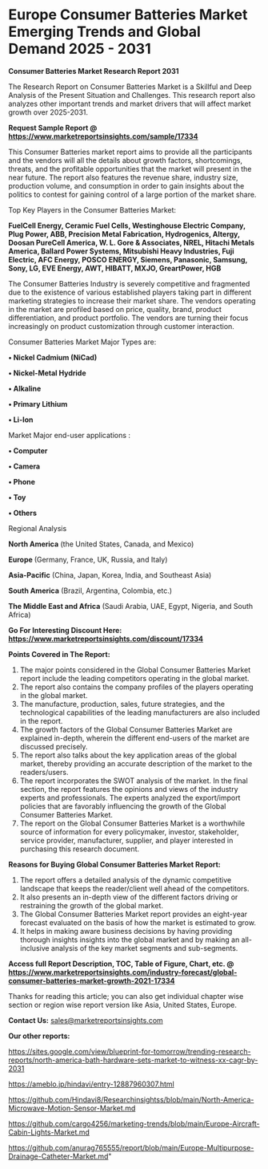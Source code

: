 # Europe Consumer Batteries Market Emerging Trends and Global Demand 2025 - 2031

<strong>Consumer Batteries Market Research Report 2031</strong>

The Research Report on Consumer Batteries Market is a Skillful and Deep Analysis of the Present Situation and Challenges. This research report also analyzes other important trends and market drivers that will affect market growth over 2025-2031.

<strong>Request Sample Report @ <a href=https://www.marketreportsinsights.com/sample/17334>https://www.marketreportsinsights.com/sample/17334</a></strong>

This Consumer Batteries market report aims to provide all the participants and the vendors will all the details about growth factors, shortcomings, threats, and the profitable opportunities that the market will present in the near future. The report also features the revenue share, industry size, production volume, and consumption in order to gain insights about the politics to contest for gaining control of a large portion of the market share.

Top Key Players in the Consumer Batteries Market:

<strong>FuelCell Energy, Ceramic Fuel Cells, Westinghouse Electric Company, Plug Power, ABB, Precision Metal Fabrication, Hydrogenics, Altergy, Doosan PureCell America, W. L. Gore & Associates, NREL, Hitachi Metals America, Ballard Power Systems, Mitsubishi Heavy Industries, Fuji Electric, AFC Energy, POSCO ENERGY, Siemens, Panasonic, Samsung, Sony, LG, EVE Energy, AWT, HIBATT, MXJO, GreartPower, HGB</strong>

The Consumer Batteries Industry is severely competitive and fragmented due to the existence of various established players taking part in different marketing strategies to increase their market share. The vendors operating in the market are profiled based on price, quality, brand, product differentiation, and product portfolio. The vendors are turning their focus increasingly on product customization through customer interaction.

Consumer Batteries Market Major Types are:

<strong>• Nickel Cadmium (NiCad)

• Nickel-Metal Hydride

• Alkaline

• Primary Lithium

• Li-Ion</strong>

Market Major end-user applications :

<strong>• Computer

• Camera

• Phone

• Toy

• Others</strong>

Regional Analysis

</u><strong><b>North America</b></strong> (the United States, Canada, and Mexico)

<strong><b>Europe </b></strong>(Germany, France, UK, Russia, and Italy)

<strong><b>Asia-Pacific</b></strong> (China, Japan, Korea, India, and Southeast Asia)

<strong><b>South America</b></strong> (Brazil, Argentina, Colombia, etc.)

<strong><b>The Middle East and Africa</b></strong> (Saudi Arabia, UAE, Egypt, Nigeria, and South Africa)

<strong>Go For Interesting Discount Here: <a href=https://www.marketreportsinsights.com/discount/17334>https://www.marketreportsinsights.com/discount/17334</a></strong>

<strong>Points Covered in The Report:</strong>
<ol>
  <li>The major points considered in the Global Consumer Batteries Market report include the leading competitors operating in the global market.</li>
  <li>The report also contains the company profiles of the players operating in the global market.</li>
  <li>The manufacture, production, sales, future strategies, and the technological capabilities of the leading manufacturers are also included in the report.</li>
  <li>The growth factors of the Global Consumer Batteries Market are explained in-depth, wherein the different end-users of the market are discussed precisely.</li>
  <li>The report also talks about the key application areas of the global market, thereby providing an accurate description of the market to the readers/users.</li>
  <li>The report incorporates the SWOT analysis of the market. In the final section, the report features the opinions and views of the industry experts and professionals. The experts analyzed the export/import policies that are favorably influencing the growth of the Global Consumer Batteries Market.</li>
  <li>The report on the Global Consumer Batteries Market is a worthwhile source of information for every policymaker, investor, stakeholder, service provider, manufacturer, supplier, and player interested in purchasing this research document.</li>
</ol>
<strong>Reasons for Buying Global Consumer Batteries Market Report:</strong>

<ol>
  <li>The report offers a detailed analysis of the dynamic competitive landscape that keeps the reader/client well ahead of the competitors.</li>
  <li>It also presents an in-depth view of the different factors driving or restraining the growth of the global market.</li>
  <li>The Global Consumer Batteries Market report provides an eight-year forecast evaluated on the basis of how the market is estimated to grow.</li>
  <li>It helps in making aware business decisions by having providing thorough insights insights into the global market and by making an all-inclusive analysis of the key market segments and sub-segments.</li>
</ol>
<strong>Access full Report Description, TOC, Table of Figure, Chart, etc. @ <a href=https://www.marketreportsinsights.com/industry-forecast/global-consumer-batteries-market-growth-2021-17334>https://www.marketreportsinsights.com/industry-forecast/global-consumer-batteries-market-growth-2021-17334</a></strong>


Thanks for reading this article; you can also get individual chapter wise section or region wise report version like Asia, United States, Europe.

<strong>Contact Us:</strong>
sales@marketreportsinsights.com

<strong>Our other reports:</strong>

<a href=https://sites.google.com/view/blueprint-for-tomorrow/trending-research-reports/north-america-bath-hardware-sets-market-to-witness-xx-cagr-by-2031>https://sites.google.com/view/blueprint-for-tomorrow/trending-research-reports/north-america-bath-hardware-sets-market-to-witness-xx-cagr-by-2031</a>

<a href=https://ameblo.jp/hindavi/entry-12887960307.html>https://ameblo.jp/hindavi/entry-12887960307.html</a>

<a href=https://github.com/Hindavi8/Researchinsightss/blob/main/North-America-Microwave-Motion-Sensor-Market.md>https://github.com/Hindavi8/Researchinsightss/blob/main/North-America-Microwave-Motion-Sensor-Market.md</a>

<a href=https://github.com/cargo4256/marketing-trends/blob/main/Europe-Aircraft-Cabin-Lights-Market.md>https://github.com/cargo4256/marketing-trends/blob/main/Europe-Aircraft-Cabin-Lights-Market.md</a>

<a href=https://github.com/anurag765555/report/blob/main/Europe-Multipurpose-Drainage-Catheter-Market.md>https://github.com/anurag765555/report/blob/main/Europe-Multipurpose-Drainage-Catheter-Market.md</a>"
